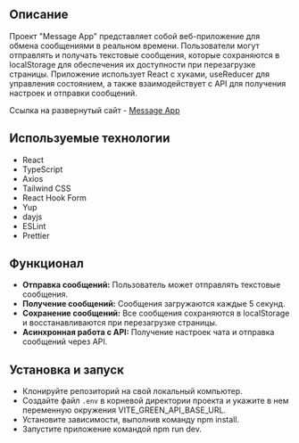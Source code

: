 ## Описание

Проект "Message App" представляет собой веб-приложение для обмена сообщениями в реальном времени. Пользователи могут отправлять и получать текстовые сообщения, которые сохраняются в localStorage для обеспечения их доступности при перезагрузке страницы. Приложение использует React с хуками, useReducer для управления состоянием, а также взаимодействует с API для получения настроек и отправки сообщений.

Ссылка на развернутый сайт - [Message App](https://next-ecom-nu.vercel.app/ 'https://message-app-psi-sage.vercel.app')

## Используемые технологии

- React
- TypeScript
- Axios
- Tailwind CSS
- React Hook Form
- Yup
- dayjs
- ESLint
- Prettier

## Функционал

- **Отправка сообщений:** Пользователь может отправлять текстовые сообщения.
- **Получение сообщений:** Сообщения загружаются каждые 5 секунд.
- **Сохранение сообщений:**  Все сообщения сохраняются в localStorage и восстанавливаются при перезагрузке страницы.
- **Асинхронная работа с API:** Получение настроек чата и отправка сообщений через API.


## Установка и запуск

- Клонируйте репозиторий на свой локальный компьютер.
- Создайте файл `.env` в корневой директории проекта и укажите в нем переменную окружения VITE_GREEN_API_BASE_URL.
- Установите зависимости, выполнив команду npm install.
- Запустите приложение командой npm run dev.

